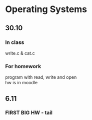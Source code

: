 # Operating Systems
## 30.10
### In class
write.c & cat.c
### For homework
program with read, write and open <br>
hw is in moodle
## 6.11 
### FIRST BIG HW - tail
